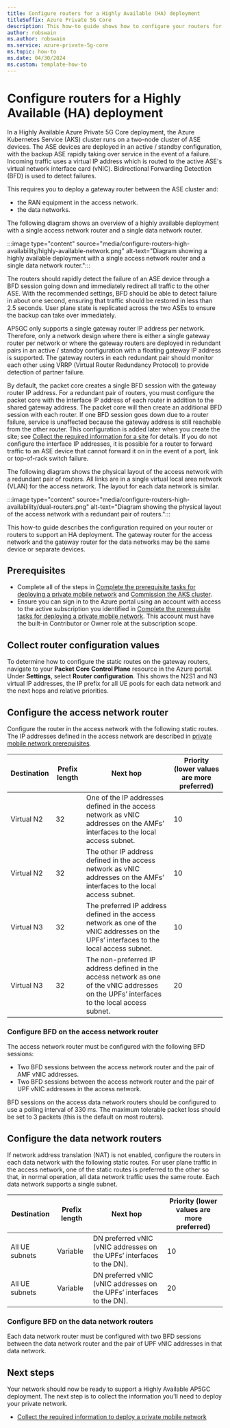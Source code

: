 ```yaml
---
title: Configure routers for a Highly Available (HA) deployment
titleSuffix: Azure Private 5G Core
description: This how-to guide shows how to configure your routers for a Highly Available (HA) Azure Private 5G Core deployment
author: robswain
ms.author: robswain
ms.service: azure-private-5g-core
ms.topic: how-to
ms.date: 04/30/2024
ms.custom: template-how-to 
---
```


# Configure routers for a Highly Available (HA) deployment

In a Highly Available Azure Private 5G Core deployment, the Azure Kubernetes Service (AKS) cluster runs on a two-node cluster of ASE devices. The ASE devices are deployed in an active / standby configuration, with the backup ASE rapidly taking over service in the event of a failure. Incoming traffic uses a virtual IP address which is routed to the active ASE's virtual network interface card (vNIC). Bidirectional Forwarding Detection (BFD) is used to detect failures.

This requires you to deploy a gateway router between the ASE cluster and:

- the RAN equipment in the access network.
- the data networks.

The following diagram shows an overview of a highly available deployment with a single access network router and a single data network router.

:::image type="content" source="media/configure-routers-high-availability/highly-available-network.png" alt-text="Diagram showing a highly available deployment with a single access network router and a single data network router.":::

The routers should rapidly detect the failure of an ASE device through a BFD session going down and immediately redirect all traffic to the other ASE. With the recommended settings, BFD should be able to detect failure in about one second, ensuring that traffic should be restored in less than 2.5 seconds. User plane state is replicated across the two ASEs to ensure the backup can take over immediately.

AP5GC only supports a single gateway router IP address per network. Therefore, only a network design where there is either a single gateway router per network or where the gateway routers are deployed in redundant pairs in an active / standby configuration with a floating gateway IP address is supported. The gateway routers in each redundant pair should monitor each other using VRRP (Virtual Router Redundancy Protocol) to provide detection of partner failure.

By default, the packet core creates a single BFD session with the gateway router IP address. For a redundant pair of routers, you must configure the packet core with the interface IP address of each router in addition to the shared gateway address. The packet core will then create an additional BFD session with each router. If one BFD session goes down due to a router failure, service is unaffected because the gateway address is still reachable from the other router. This configuration is added later when you create the site; see [Collect the required information for a site](collect-required-information-for-a-site.md) for details. If you do not configure the interface IP addresses, it is possible for a router to forward traffic to an ASE device that cannot forward it on in the event of a port, link or top-of-rack switch failure.

The following diagram shows the physical layout of the access network with a redundant pair of routers. All links are in a single virtual local area network (VLAN) for the access network. The layout for each data network is similar.

:::image type="content" source="media/configure-routers-high-availability/dual-routers.png" alt-text="Diagram showing the physical layout of the access network with a redundant pair of routers.":::

This how-to guide describes the configuration required on your router or routers to support an HA deployment. The gateway router for the access network and the gateway router for the data networks may be the same device or separate devices.

## Prerequisites

- Complete all of the steps in [Complete the prerequisite tasks for deploying a private mobile network](complete-private-mobile-network-prerequisites.md) and [Commission the AKS cluster](commission-cluster.md).
- Ensure you can sign in to the Azure portal using an account with access to the active subscription you identified in [Complete the prerequisite tasks for deploying a private mobile network](complete-private-mobile-network-prerequisites.md). This account must have the built-in Contributor or Owner role at the subscription scope.

## Collect router configuration values

To determine how to configure the static routes on the gateway routers, navigate to your **Packet Core Control Plane** resource in the Azure portal. Under **Settings**, select **Router configuration**. This shows the N2S1 and N3 virtual IP addresses, the IP prefix for all UE pools for each data network and the next hops and relative priorities.

## Configure the access network router

Configure the router in the access network with the following static routes. The IP addresses defined in the access network are described in [private mobile network prerequisites](/azure/private-5g-core/complete-private-mobile-network-prerequisites).

|Destination  |Prefix length   |Next hop  |Priority (lower values are more preferred)  |
|---------|---------|---------|---------|
|Virtual N2 | 32 |One of the IP addresses defined in the access network as vNIC addresses on the AMFs’ interfaces to the local access subnet. | 10 |
|Virtual N2 | 32 |The other IP address defined in the access network as vNIC addresses on the AMFs’ interfaces to the local access subnet. | 10 |
|Virtual N3 | 32 |The preferred IP address defined in the access network as one of the vNIC addresses on the UPFs’ interfaces to the local access subnet. | 10 |
|Virtual N3 | 32 |The non-preferred IP address defined in the access network as one of the vNIC addresses on the UPFs’ interfaces to the local access subnet. | 20 |

### Configure BFD on the access network router

The access network router must be configured with the following BFD sessions:

- Two BFD sessions between the access network router and the pair of AMF vNIC addresses.
- Two BFD sessions between the access network router and the pair of UPF vNIC addresses in the access network.

BFD sessions on the access data network routers should be configured to use a polling interval of 330 ms. The maximum tolerable packet loss should be set to 3 packets (this is the default on most routers).

## Configure the data network routers

If network address translation (NAT) is not enabled, configure the routers in each data network with the following static routes. For user plane traffic in the access network, one of the static routes is preferred to the other so that, in normal operation, all data network traffic uses the same route. Each data network supports a single subnet.

|Destination  |Prefix length   |Next hop  |Priority (lower values are more preferred)  |
|---------|---------|---------|---------|
|All UE subnets | Variable |DN preferred vNIC (vNIC addresses on the UPFs’ interfaces to the DN).| 10        |
|All UE subnets | Variable |DN preferred vNIC (vNIC addresses on the UPFs’ interfaces to the DN).| 20        |

### Configure BFD on the data network routers

Each data network router must be configured with two BFD sessions between the data network router and the pair of UPF vNIC addresses in that data network.

## Next steps

Your network should now be ready to support a Highly Available AP5GC deployment. The next step is to collect the information you'll need to deploy your private network.

- [Collect the required information to deploy a private mobile network](./collect-required-information-for-private-mobile-network.md)
